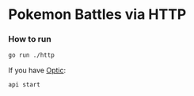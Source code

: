 # Pokemon Battles via HTTP

### How to run

```bash
go run ./http
```

If you have [Optic](https://github.com/opticdev/optic):

```bash
api start
```